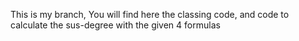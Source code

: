 This is my branch, You will find here the classing code, and code to calculate the sus-degree with the given 4 formulas
